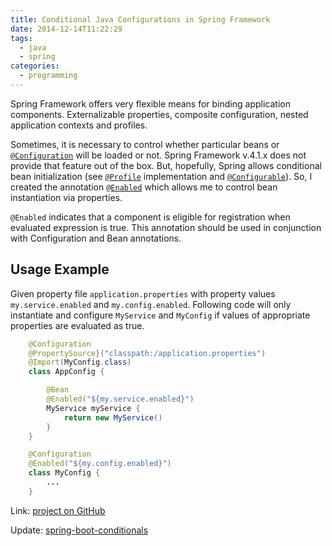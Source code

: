 ```yaml
---
title: Conditional Java Configurations in Spring Framework
date: 2014-12-14T11:22:29
tags:
  - java
  - spring
categories:
  - programming
---
```


Spring Framework offers very flexible means for binding application components. 
Externalizable properties, composite configuration, nested application contexts and profiles.

<!-- 
profile
:    A profile is a named logical grouping that may be activated programmatically via [`ConfigurableEnvironment.setActiveProfiles(java.lang.String...)`](http://docs.spring.io/spring/docs/current/javadoc-api/org/springframework/core/env/ConfigurableEnvironment.html#setActiveProfiles-java.lang.String...-) or declaratively through setting the `spring.profiles.active` property, usually through JVM system properties, as an environment variable, or for web applications as a Servlet context parameter in `web.xml` file.
 -->

Sometimes, it is necessary to control whether particular beans or [`@Configuration`][configuration] will be loaded or not. Spring Framework v.4.1.x does not provide that feature out of the box. But, hopefully, Spring allows conditional bean initialization (see [`@Profile`][profile] implementation and [`@Configurable`][configurable]).
So, I created the annotation [`@Enabled`][enabled] which allows me to control bean instantiation via properties.

`@Enabled` indicates that a component is eligible for registration when evaluated expression is true. This annotation should be used in conjunction with Configuration and Bean annotations.

<!-- more -->
## Usage Example

Given property file `application.properties` with property values `my.service.enabled` and `my.config.enabled`. Following code will only instantiate and configure `MyService` and `MyConfig` if values of appropriate properties are evaluated as true.

```java AppConfig.java
	@Configuration
	@PropertySource}("classpath:/application.properties")
	@Import(MyConfig.class)
	class AppConfig {

		@Bean
		@Enabled("${my.service.enabled}")
		MyService myService {
			return new MyService()
		}
	}

	@Configuration
	@Enabled("${my.config.enabled}")
	class MyConfig {
		...
	}
```

Link: [project on GitHub][github]

Update: [spring-boot-conditionals]

[github]: https://github.com/kpavlov/commons-spring "Project on GitHub"
[enabled]: https://github.com/kpavlov/commons-spring/blob/master/src/main/java/com/github/kpavlov/commons/spring/annotations/Enabled.java
[configuration]: http://docs.spring.io/spring/docs/current/javadoc-api/org/springframework/context/annotation/Configuration.html
[configurable]: http://docs.spring.io/spring/docs/current/javadoc-api/org/springframework/beans/factory/annotation/Configurable.html
[profile]: http://docs.spring.io/spring/docs/current/javadoc-api/org/springframework/context/annotation/Profile.html
[spring-boot-conditionals]: http://docs.spring.io/spring-boot/docs/current/reference/html/boot-features-developing-auto-configuration.html
   
